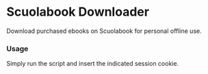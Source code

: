 # Scuolabook Downloader
Download purchased ebooks on Scuolabook for personal offline use.

### Usage
Simply run the script and insert the indicated session cookie.
